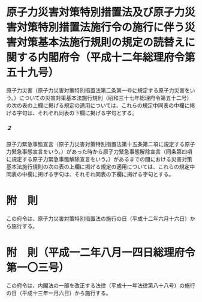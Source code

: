 # 原子力災害対策特別措置法及び原子力災害対策特別措置法施行令の施行に伴う災害対策基本法施行規則の規定の読替えに関する内閣府令（平成十二年総理府令第五十九号）
原子力災害（原子力災害対策特別措置法第二条第一号に規定する原子力災害をいう。）についての災害対策基本法施行規則（昭和三十七年総理府令第五十二号）の次の表の上欄に掲げる規定の適用については、これらの規定中同表の中欄に掲げる字句は、それぞれ同表の下欄に掲げる字句とする。
##### ２
原子力緊急事態宣言（原子力災害対策特別措置法第十五条第二項に規定する原子力緊急事態宣言をいう。）があった時から原子力緊急事態解除宣言（同条第四項に規定する原子力緊急事態解除宣言をいう。）があるまでの間における災害対策基本法施行規則の次の表の上欄に掲げる規定の適用については、これらの規定中同表の中欄に掲げる字句は、それぞれ同表の下欄に掲げる字句とする。
# 附　則
この府令は、原子力災害対策特別措置法の施行の日（平成十二年六月十六日）から施行する。
# 附　則（平成一二年八月一四日総理府令第一〇三号）
この府令は、内閣法の一部を改正する法律（平成十一年法律第八十八号）の施行の日（平成十三年一月六日）から施行する。
